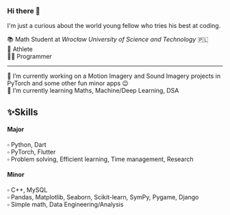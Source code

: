 ### Hi there 👋

I'm just a curious about the world young fellow who tries his best at coding. 

  📚 Math Student at <i>Wrocław University of Science and Technology</i> 🇵🇱 <br>
  💪 Athlete <br>
  👨‍💻 Programmer <br>

<hr>
  🔭 I’m currently working on a Motion Imagery and Sound Imagery projects in PyTorch and some other fun minor apps 😉 <br>
  🌱 I’m currently learning Maths, Machine/Deep Learning, DSA <br>

<h2>✨Skills</h2>

<h4>Major</h4>
▫️ Python, Dart <br>
▫️ PyTorch, Flutter <br>
▫️ Problem solving, Efficient learning, Time management, Research <br>

<h4>Minor</h4>
▫️ C++, MySQL <br>
▫️ Pandas, Matplotlib, Seaborn, Scikit-learn, SymPy, Pygame, Django <br>
▫️ Simple math, Data Engineering/Analysis <br>

<!--
**kacper-daniel/kacper-daniel** is a ✨ _special_ ✨ repository because its `README.md` (this file) appears on your GitHub profile.

Here are some ideas to get you started:

- 🔭 I’m currently working on ...
- 🌱 I’m currently learning ...
- 👯 I’m looking to collaborate on ...
- 🤔 I’m looking for help with ...
- 💬 Ask me about ...
- 📫 How to reach me: ...
- 😄 Pronouns: ...
- ⚡ Fun fact: ...
-->
